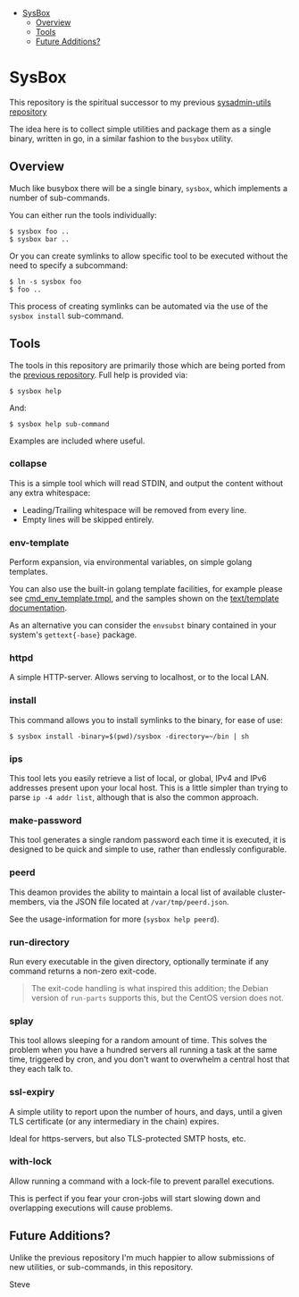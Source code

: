 

* [SysBox](#sysbox)
  * [Overview](#overview)
  * [Tools](#tools)
  * [Future Additions?](#future-additions)


# SysBox

This repository is the spiritual successor to my previous [sysadmin-utils repository](https://github.com/skx/sysadmin-util)

The idea here is to collect simple utilities and package them as a single binary, written in go, in a similar fashion to the `busybox` utility.


## Overview

Much like busybox there will be a single binary, `sysbox`, which implements a number of sub-commands.

You can either run the tools individually:

    $ sysbox foo ..
    $ sysbox bar ..

Or you can create symlinks to allow specific tool to be executed without the need to specify a subcommand:

    $ ln -s sysbox foo
    $ foo ..

This process of creating symlinks can be automated via the use of the `sysbox install` sub-command.


## Tools

The tools in this repository are primarily those which are being ported from the [previous repository](https://github.com/skx/sysadmin-util).   Full help is provided via:

    $ sysbox help

And:

    $ sysbox help sub-command

Examples are included where useful.


### collapse

This is a simple tool which will read STDIN, and output the content without any extra whitespace:

* Leading/Trailing whitespace will be removed from every line.
* Empty lines will be skipped entirely.


### env-template

Perform expansion, via environmental variables, on simple golang templates.

You can also use the built-in golang template facilities, for example please see [cmd_env_template.tmpl](cmd_env_template.tmpl), and the samples shown on the [text/template documentation](https://golang.org/pkg/text/template/).

As an alternative you can consider the `envsubst` binary contained in your system's `gettext{-base}` package.


### httpd

A simple HTTP-server.  Allows serving to localhost, or to the local LAN.


### install

This command allows you to install symlinks to the binary, for ease of use:

    $ sysbox install -binary=$(pwd)/sysbox -directory=~/bin | sh


### ips

This tool lets you easily retrieve a list of local, or global, IPv4 and
IPv6 addresses present upon your local host.  This is a little simpler
than trying to parse `ip -4 addr list`, although that is also the
common approach.


### make-password

This tool generates a single random password each time it is executed, it is designed to be quick and simple to use, rather than endlessly configurable.


### peerd

This deamon provides the ability to maintain a local list of available cluster-members, via the JSON file located at `/var/tmp/peerd.json`.

See the usage-information for more (`sysbox help peerd`).


### run-directory

Run every executable in the given directory, optionally terminate if any command returns a non-zero exit-code.

> The exit-code handling is what inspired this addition; the Debian version of `run-parts` supports this, but the CentOS version does not.


### splay

This tool allows sleeping for a random amount of time.  This solves the problem when you have a hundred servers all running a task at the same time, triggered by cron, and you don't want to overwhelm a central host that they each talk to.


### ssl-expiry

A simple utility to report upon the number of hours, and days, until a given TLS certificate (or any intermediary in the chain) expires.

Ideal for https-servers, but also TLS-protected SMTP hosts, etc.


### with-lock

Allow running a command with a lock-file to prevent parallel executions.

This is perfect if you fear your cron-jobs will start slowing down and overlapping executions will cause problems.



## Future Additions?

Unlike the previous repository I'm much happier to allow submissions of new utilities, or sub-commands, in this repository.


Steve
